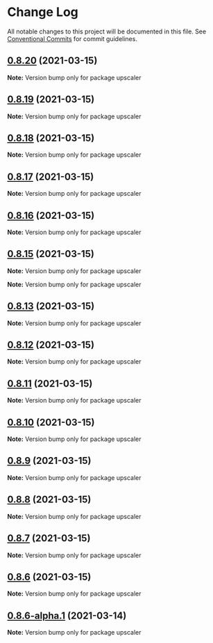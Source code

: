 # Change Log

All notable changes to this project will be documented in this file.
See [Conventional Commits](https://conventionalcommits.org) for commit guidelines.

## [0.8.20](https://github.com/thekevinscott/UpscalerJS/compare/v0.8.19...v0.8.20) (2021-03-15)

**Note:** Version bump only for package upscaler





## [0.8.19](https://github.com/thekevinscott/UpscalerJS/compare/v0.8.18...v0.8.19) (2021-03-15)

**Note:** Version bump only for package upscaler





## [0.8.18](https://github.com/thekevinscott/UpscalerJS/compare/v0.8.17...v0.8.18) (2021-03-15)

**Note:** Version bump only for package upscaler





## [0.8.17](https://github.com/thekevinscott/UpscalerJS/compare/v0.8.12...v0.8.17) (2021-03-15)

**Note:** Version bump only for package upscaler





## [0.8.16](https://github.com/thekevinscott/UpscalerJS/compare/v0.8.15...v0.8.16) (2021-03-15)

**Note:** Version bump only for package upscaler





## [0.8.15](https://github.com/thekevinscott/UpscalerJS/compare/v0.8.14...v0.8.15) (2021-03-15)

**Note:** Version bump only for package upscaler







**Note:** Version bump only for package upscaler





## [0.8.13](https://github.com/thekevinscott/UpscalerJS/compare/v0.8.14...v0.8.13) (2021-03-15)

**Note:** Version bump only for package upscaler





## [0.8.12](https://github.com/thekevinscott/UpscalerJS/compare/v0.8.9...v0.8.12) (2021-03-15)

**Note:** Version bump only for package upscaler





## [0.8.11](https://github.com/thekevinscott/UpscalerJS/compare/v0.8.9...v0.8.11) (2021-03-15)

**Note:** Version bump only for package upscaler





## [0.8.10](https://github.com/thekevinscott/UpscalerJS/compare/v0.8.9...v0.8.10) (2021-03-15)

**Note:** Version bump only for package upscaler





## [0.8.9](https://github.com/thekevinscott/UpscalerJS/compare/v0.1.2...v0.8.9) (2021-03-15)

**Note:** Version bump only for package upscaler





## [0.8.8](https://github.com/thekevinscott/UpscalerJS/compare/v0.1.2...v0.8.8) (2021-03-15)

**Note:** Version bump only for package upscaler





## [0.8.7](https://github.com/thekevinscott/UpscalerJS/compare/v0.1.2...v0.8.7) (2021-03-15)

**Note:** Version bump only for package upscaler





## [0.8.6](https://github.com/thekevinscott/UpscalerJS/compare/v0.1.2...v0.8.6) (2021-03-15)

**Note:** Version bump only for package upscaler





## [0.8.6-alpha.1](https://github.com/thekevinscott/UpscalerJS/compare/v0.8.6-alpha.0...v0.8.6-alpha.1) (2021-03-14)

**Note:** Version bump only for package upscaler
